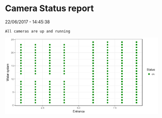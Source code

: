 Camera Status report
================
22/06/2017 - 14:45:38

    All cameras are up and running

![](camreport_files/figure-markdown_github/unnamed-chunk-2-1.png)
